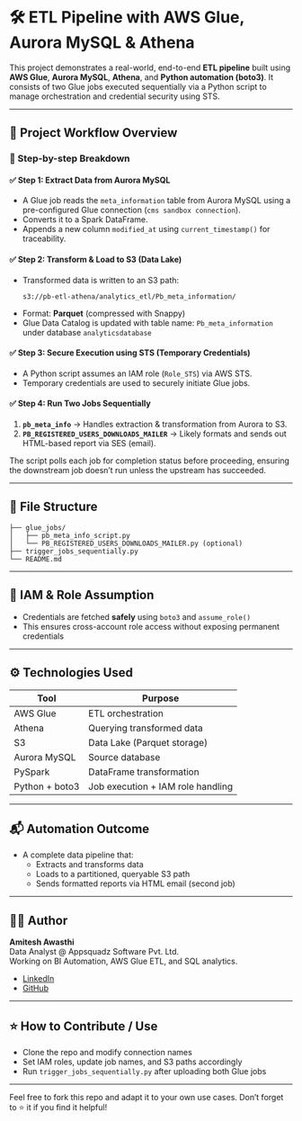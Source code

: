 
# 🛠️ ETL Pipeline with AWS Glue, Aurora MySQL & Athena

This project demonstrates a real-world, end-to-end **ETL pipeline** built using **AWS Glue**, **Aurora MySQL**, **Athena**, and **Python automation (boto3)**. It consists of two Glue jobs executed sequentially via a Python script to manage orchestration and credential security using STS.

---

## 🔄 Project Workflow Overview

### 📍 Step-by-step Breakdown

#### ✅ Step 1: **Extract Data from Aurora MySQL**
- A Glue job reads the `meta_information` table from Aurora MySQL using a pre-configured Glue connection (`cms sandbox connection`).
- Converts it to a Spark DataFrame.
- Appends a new column `modified_at` using `current_timestamp()` for traceability.

#### ✅ Step 2: **Transform & Load to S3 (Data Lake)**
- Transformed data is written to an S3 path:
  ```
  s3://pb-etl-athena/analytics_etl/Pb_meta_information/
  ```
- Format: **Parquet** (compressed with Snappy)
- Glue Data Catalog is updated with table name: `Pb_meta_information` under database `analyticsdatabase`

#### ✅ Step 3: **Secure Execution using STS (Temporary Credentials)**
- A Python script assumes an IAM role (`Role_STS`) via AWS STS.
- Temporary credentials are used to securely initiate Glue jobs.

#### ✅ Step 4: **Run Two Jobs Sequentially**
1. **`pb_meta_info`** → Handles extraction & transformation from Aurora to S3.
2. **`PB_REGISTERED_USERS_DOWNLOADS_MAILER`** → Likely formats and sends out HTML-based report via SES (email).

The script polls each job for completion status before proceeding, ensuring the downstream job doesn’t run unless the upstream has succeeded.

---

## 📁 File Structure
```
├── glue_jobs/
│   ├── pb_meta_info_script.py
│   └── PB_REGISTERED_USERS_DOWNLOADS_MAILER.py (optional)
├── trigger_jobs_sequentially.py
└── README.md
```

---

## 🔐 IAM & Role Assumption
- Credentials are fetched **safely** using `boto3` and `assume_role()`
- This ensures cross-account role access without exposing permanent credentials

---

## ⚙️ Technologies Used
| Tool        | Purpose                              |
|-------------|---------------------------------------|
| AWS Glue    | ETL orchestration                     |
| Athena      | Querying transformed data             |
| S3          | Data Lake (Parquet storage)           |
| Aurora MySQL| Source database                       |
| PySpark     | DataFrame transformation              |
| Python + boto3 | Job execution + IAM role handling  |

---

## 📬 Automation Outcome
- A complete data pipeline that:
  - Extracts and transforms data
  - Loads to a partitioned, queryable S3 path
  - Sends formatted reports via HTML email (second job)

---

## 👨‍💻 Author
**Amitesh Awasthi**  
Data Analyst @ Appsquadz Software Pvt. Ltd.  
Working on BI Automation, AWS Glue ETL, and SQL analytics.

- [LinkedIn](https://www.linkedin.com/in/amitesh-awasthi)
- [GitHub](https://github.com/amiteshawasthi)

---

## ⭐️ How to Contribute / Use
- Clone the repo and modify connection names
- Set IAM roles, update job names, and S3 paths accordingly
- Run `trigger_jobs_sequentially.py` after uploading both Glue jobs

---

Feel free to fork this repo and adapt it to your own use cases. Don’t forget to ⭐ it if you find it helpful!
